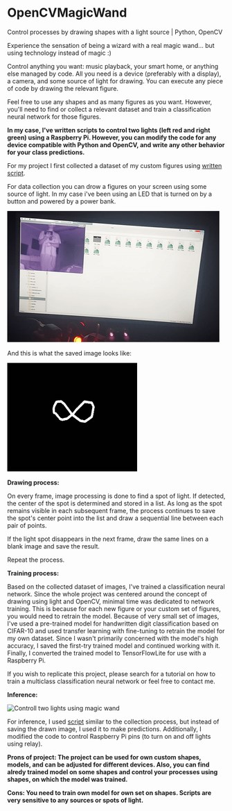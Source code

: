 # OpenCVMagicWand
Control processes by drawing shapes with a light source | Python, OpenCV

Experience the sensation of being a wizard with a real magic wand... but using technology instead of magic :)

Control anything you want: music playback, your smart home, or anything else managed by code. All you need is a device (preferably with a display), a camera, and some source of light for drawing. You can execute any piece of code by drawing the relevant figure.

Feel free to use any shapes and as many figures as you want. However, you'll need to find or collect a relevant dataset and train a classification neural network for those figures.

**In my case, I've written scripts to control two lights (left red and right green) using a Raspberry Pi. However, you can modify the code for any device compatible with Python and OpenCV, and write any other behavior for your class predictions.**

For my project I first collected a dataset of my custom figures using [written script](https://github.com/devdsys/OpenCVMagicWand/blob/main/magicWandCollection.py).

For data collection you can drow a figures on your screen using some source of light. In my case i've been using an LED that is turned on by a button and powered by a power bank.

![Images capturing process](https://github.com/devdsys/OpenCVMagicWand/blob/main/README_content/data_collection.gif)   

And this is what the saved image looks like:

<img src="https://github.com/devdsys/OpenCVMagicWand/blob/main/README_content/saved_image_example.jpg" width="300" height="250">  

**Drawing process:**

On every frame, image processing is done to find a spot of light. If detected, the center of the spot is determined and stored in a list. As long as the spot remains visible in each subsequent frame, the process continues to save the spot's center point into the list and draw a sequential line between each pair of points.

If the light spot disappears in the next frame, draw the same lines on a blank image and save the result.

Repeat the process.

**Training process:**

Based on the collected dataset of images, I've trained a classification neural network. Since the whole project was centered around the concept of drawing using light and OpenCV, minimal time was dedicated to network training. This is because for each new figure or your custom set of figures, you would need to retrain the model. Because of very small set of images, I've used a pre-trained model for handwritten digit classification based on CIFAR-10 and used transfer learning with fine-tuning to retrain the model for my own dataset. Since I wasn't primarily concerned with the model's high accuracy, I saved the first-try trained model and continued working with it. Finally, I converted the trained model to TensorFlowLite for use with a Raspberry Pi.

If you wish to replicate this project, please search for a tutorial on how to train a multiclass classification neural network or feel free to contact me.

**Inference:**

![Controll two lights using magic wand](https://github.com/devdsys/OpenCVMagicWand/blob/main/README_content/inference.gif)   

For inference, I used [script](https://github.com/devdsys/OpenCVMagicWand/blob/main/magicWandInference.py) similar to the collection process, but instead of saving the drawn image, I used it to make predictions. Additionally, I modified the code to control Raspberry Pi pins (to turn on and off lights using relay).


**Prons of project: The project can be used for own custom shapes, models, and can be adjusted for different devices. Also, you can find alredy trained model on some shapes and control your processes using shapes, on which the model was trained.**

**Cons: You need to train own model for own set on shapes. Scripts are very sensitive to any sources or spots of light.** 

